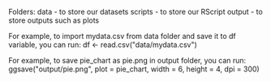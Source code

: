 Folders:
data - to store our datasets
scripts - to store our RScript
output - to store outputs such as plots

For example, to import mydata.csv from data folder and save it to df variable, you can run:
df <- read.csv("data/mydata.csv")

For example, to save pie_chart as pie.png in output folder, you can run:
ggsave("output/pie.png", plot = pie_chart, width = 6, height = 4, dpi = 300)

